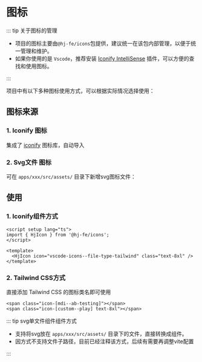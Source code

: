 # 图标

::: tip 关于图标的管理

- 项目的图标主要由`@hj-fe/icons`包提供，建议统一在该包内部管理，以便于统一管理和维护。
- 如果你使用的是 `Vscode`，推荐安装 [Iconify IntelliSense](https://marketplace.visualstudio.com/items?itemName=antfu.iconify) 插件，可以方便的查找和使用图标。

:::

项目中有以下多种图标使用方式，可以根据实际情况选择使用：

## 图标来源

### 1. Iconify 图标

集成了 [iconify](https://github.com/iconify/iconify) 图标库，自动导入

### 2. Svg文件 图标

可在 `apps/xxx/src/assets/` 目录下新增svg图标文件：

## 使用

### 1. Iconify组件方式

```vue
<script setup lang="ts">
import { HjIcon } from '@hj-fe/icons';
</script>

<template>
  <HjIcon icon="vscode-icons--file-type-tailwind" class="text-8xl" />
</template>
```

### 2. Tailwind CSS方式

直接添加 Tailwind CSS 的图标类名即可使用

```vue
<span class="icon-[mdi--ab-testing]"></span>
<span class="icon-[custom--play] text-8xl"></span>
```

::: tip svg单文件组件组件方式

- 支持将svg放在 `apps/xxx/src/assets/` 目录下的文件，直接转换成组件。
- 因方式不支持文件子路径，目前已经注释该方式，后续有需要再调整vite配置

:::
